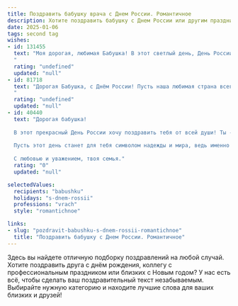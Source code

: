 ```yaml
---
title: Поздравить бабушку врача с Днем России. Романтичное
description: Хотите поздравить бабушку с Днем России или другим праздником? Наш ИИ создаст незабываемое поздравление, а вы обязательно выделитесь среди других.  
date: 2025-01-06
tags: second tag
wishes:
- id: 131455
  text: "Моя дорогая, любимая Бабушка! В этот светлый день, День России, я хочу от всей души поздравить Вас с праздником!  Ваша жизнь, подобно великой русской реке, течёт спокойно и мудро, неся в себе доброту, любовь и заботу.  Вы – врач по призванию, а сердце Ваше –  бесконечно  доброе и отзывчивое, как сердце самой России. Пусть этот день наполнит Вашу жизнь радостью и умиротворением, а наша любовь будет Вашим неизменным  лекарством от всех невзгод. С праздником!
  "
  rating: "undefined"
  updated: "null"
- id: 81718
  text: "Дорогая Бабушка, с Днём России! Пусть наша любимая страна всегда будет сильной и процветающей, а мы - её любящими и верными гражданами. Пусть ваше доброе сердце, как и ваши руки, которые так много лет исцеляли людей, всегда будут наполнены теплом и любовью. С праздником!
  "
  rating: "undefined"
  updated: "null"
- id: 40440
  text: "Дорогая бабушка!
  
  В этот прекрасный День России хочу поздравить тебя от всей души! Ты - не только наша заботливая бабушка, но и светлый пример силы духа и вдохновения. В твоих руках, как у истинного врача, — не только целебные знания, но и тепло, которое исцеляет сердца.
  
  Пусть этот день станет для тебя символом надежды и мира, ведь именно ты даришь нам спокойствие и любовь, как светит солнце над нашей родиной. Желаю здоровья, радости и бесконечного счастья!
  
  С любовью и уважением, твоя семья."
  rating: "0"
  updated: "null"

selectedValues:
  recipients: "babushku"
  holidays: "s-dnem-rossii"
  professions: "vrach"
  style: "romantichnoe"

links:
- slug: "pozdravit-babushku-s-dnem-rossii-romantichnoe"
  title: "Поздравить бабушку с Днем России. Романтичное"
---
```


Здесь вы найдете отличную подборку поздравлений на любой случай. 
Хотите поздравить друга с днём рождения, коллегу с профессиональным праздником или близких с Новым годом? У нас есть всё, чтобы сделать ваш поздравительный текст незабываемым. Выбирайте нужную категорию и находите лучшие слова для ваших близких и друзей!

